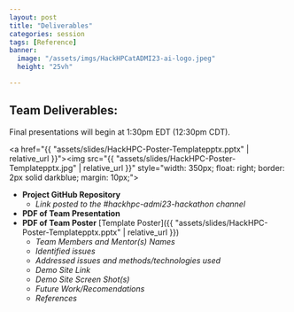 ```yaml
---
layout: post
title: "Deliverables"
categories: session
tags: [Reference]
banner:
  image: "/assets/imgs/HackHPCatADMI23-ai-logo.jpeg"
  height: "25vh"

---
```

## Team Deliverables:
Final presentations will begin at 1:30pm EDT (12:30pm CDT). 

<a href="{{ "assets/slides/HackHPC-Poster-Templatepptx.pptx" | relative_url }}"><img src="{{ "assets/slides/HackHPC-Poster-Templatepptx.jpg" | relative_url }}" style="width: 350px; float: right; border: 2px solid darkblue; margin: 10px;"></a>



   - **Project GitHub Repository** 
     - *Link posted to the #hackhpc-admi23-hackathon channel*
   - **PDF of Team Presentation**
   - **PDF of Team Poster** [Template Poster]({{ "assets/slides/HackHPC-Poster-Templatepptx.pptx" | relative_url }})
     - *Team Members and Mentor(s) Names*
     - *Identified issues*
     - *Addressed issues and methods/technologies used*
     - *Demo Site Link*
     - *Demo Site Screen Shot(s)*
     - *Future Work/Recomendations*
     - *References*






 



